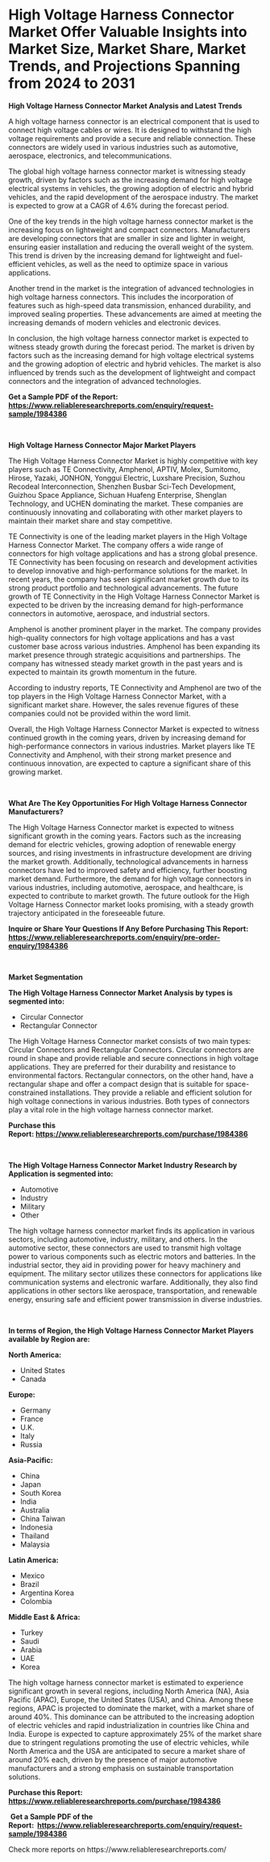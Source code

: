 <p><h1>High Voltage Harness Connector Market Offer Valuable Insights into Market Size, Market Share, Market Trends, and Projections Spanning from 2024 to 2031</h1></p><p><strong>High Voltage Harness Connector Market Analysis and Latest Trends</strong></p>
<p><p>A high voltage harness connector is an electrical component that is used to connect high voltage cables or wires. It is designed to withstand the high voltage requirements and provide a secure and reliable connection. These connectors are widely used in various industries such as automotive, aerospace, electronics, and telecommunications.</p><p>The global high voltage harness connector market is witnessing steady growth, driven by factors such as the increasing demand for high voltage electrical systems in vehicles, the growing adoption of electric and hybrid vehicles, and the rapid development of the aerospace industry. The market is expected to grow at a CAGR of 4.6% during the forecast period.</p><p>One of the key trends in the high voltage harness connector market is the increasing focus on lightweight and compact connectors. Manufacturers are developing connectors that are smaller in size and lighter in weight, ensuring easier installation and reducing the overall weight of the system. This trend is driven by the increasing demand for lightweight and fuel-efficient vehicles, as well as the need to optimize space in various applications.</p><p>Another trend in the market is the integration of advanced technologies in high voltage harness connectors. This includes the incorporation of features such as high-speed data transmission, enhanced durability, and improved sealing properties. These advancements are aimed at meeting the increasing demands of modern vehicles and electronic devices.</p><p>In conclusion, the high voltage harness connector market is expected to witness steady growth during the forecast period. The market is driven by factors such as the increasing demand for high voltage electrical systems and the growing adoption of electric and hybrid vehicles. The market is also influenced by trends such as the development of lightweight and compact connectors and the integration of advanced technologies.</p></p>
<p><strong>Get a Sample PDF of the Report:&nbsp; <a href="https://www.reliableresearchreports.com/enquiry/request-sample/1984386">https://www.reliableresearchreports.com/enquiry/request-sample/1984386</a></strong></p>
<p>&nbsp;</p>
<p><strong>High Voltage Harness Connector Major Market Players</strong></p>
<p><p>The High Voltage Harness Connector Market is highly competitive with key players such as TE Connectivity, Amphenol, APTIV, Molex, Sumitomo, Hirose, Yazaki, JONHON, Yonggui Electric, Luxshare Precision, Suzhou Recodeal Interconnection, Shenzhen Busbar Sci-Tech Development, Guizhou Space Appliance, Sichuan Huafeng Enterprise, Shenglan Technology, and UCHEN dominating the market. These companies are continuously innovating and collaborating with other market players to maintain their market share and stay competitive.</p><p>TE Connectivity is one of the leading market players in the High Voltage Harness Connector Market. The company offers a wide range of connectors for high voltage applications and has a strong global presence. TE Connectivity has been focusing on research and development activities to develop innovative and high-performance solutions for the market. In recent years, the company has seen significant market growth due to its strong product portfolio and technological advancements. The future growth of TE Connectivity in the High Voltage Harness Connector Market is expected to be driven by the increasing demand for high-performance connectors in automotive, aerospace, and industrial sectors.</p><p>Amphenol is another prominent player in the market. The company provides high-quality connectors for high voltage applications and has a vast customer base across various industries. Amphenol has been expanding its market presence through strategic acquisitions and partnerships. The company has witnessed steady market growth in the past years and is expected to maintain its growth momentum in the future.</p><p>According to industry reports, TE Connectivity and Amphenol are two of the top players in the High Voltage Harness Connector Market, with a significant market share. However, the sales revenue figures of these companies could not be provided within the word limit.</p><p>Overall, the High Voltage Harness Connector Market is expected to witness continued growth in the coming years, driven by increasing demand for high-performance connectors in various industries. Market players like TE Connectivity and Amphenol, with their strong market presence and continuous innovation, are expected to capture a significant share of this growing market.</p></p>
<p>&nbsp;</p>
<p><strong>What Are The Key Opportunities For High Voltage Harness Connector Manufacturers?</strong></p>
<p><p>The High Voltage Harness Connector market is expected to witness significant growth in the coming years. Factors such as the increasing demand for electric vehicles, growing adoption of renewable energy sources, and rising investments in infrastructure development are driving the market growth. Additionally, technological advancements in harness connectors have led to improved safety and efficiency, further boosting market demand. Furthermore, the demand for high voltage connectors in various industries, including automotive, aerospace, and healthcare, is expected to contribute to market growth. The future outlook for the High Voltage Harness Connector market looks promising, with a steady growth trajectory anticipated in the foreseeable future.</p></p>
<p><strong>Inquire or Share Your Questions If Any Before Purchasing This Report: <a href="https://www.reliableresearchreports.com/enquiry/pre-order-enquiry/1984386">https://www.reliableresearchreports.com/enquiry/pre-order-enquiry/1984386</a></strong></p>
<p>&nbsp;</p>
<p><strong>Market Segmentation</strong></p>
<p><strong>The High Voltage Harness Connector Market Analysis by types is segmented into:</strong></p>
<p><ul><li>Circular Connector</li><li>Rectangular Connector</li></ul></p>
<p><p>The High Voltage Harness Connector market consists of two main types: Circular Connectors and Rectangular Connectors. Circular connectors are round in shape and provide reliable and secure connections in high voltage applications. They are preferred for their durability and resistance to environmental factors. Rectangular connectors, on the other hand, have a rectangular shape and offer a compact design that is suitable for space-constrained installations. They provide a reliable and efficient solution for high voltage connections in various industries. Both types of connectors play a vital role in the high voltage harness connector market.</p></p>
<p><strong>Purchase this Report:&nbsp;<a href="https://www.reliableresearchreports.com/purchase/1984386">https://www.reliableresearchreports.com/purchase/1984386</a></strong></p>
<p>&nbsp;</p>
<p><strong>The High Voltage Harness Connector Market Industry Research by Application is segmented into:</strong></p>
<p><ul><li>Automotive</li><li>Industry</li><li>Military</li><li>Other</li></ul></p>
<p><p>The high voltage harness connector market finds its application in various sectors, including automotive, industry, military, and others. In the automotive sector, these connectors are used to transmit high voltage power to various components such as electric motors and batteries. In the industrial sector, they aid in providing power for heavy machinery and equipment. The military sector utilizes these connectors for applications like communication systems and electronic warfare. Additionally, they also find applications in other sectors like aerospace, transportation, and renewable energy, ensuring safe and efficient power transmission in diverse industries.</p></p>
<p>&nbsp;</p>
<p><strong>In terms of Region, the High Voltage Harness Connector Market Players available by Region are:</strong></p>
<p>
    <p> <strong> North America: </strong>
        <ul>
            <li>United States</li>
            <li>Canada</li>
        </ul>
        </p> 
    <p> <strong> Europe: </strong>
        <ul>
            <li>Germany</li>
            <li>France</li>
            <li>U.K.</li>
            <li>Italy</li>
            <li>Russia</li>
        </ul>
        </p> 
    <p> <strong> Asia-Pacific: </strong>
        <ul>
            <li>China</li>
            <li>Japan</li>
            <li>South Korea</li>
            <li>India</li>
            <li>Australia</li>
            <li>China Taiwan</li>
            <li>Indonesia</li>
            <li>Thailand</li>
            <li>Malaysia</li>
        </ul>
        </p> 
    <p> <strong> Latin America: </strong>
        <ul>
            <li>Mexico</li>
            <li>Brazil</li>
            <li>Argentina Korea</li>
            <li>Colombia</li>
        </ul>
        </p> 
    <p> <strong> Middle East & Africa: </strong>
        <ul>
            <li>Turkey</li>
            <li>Saudi</li>
            <li>Arabia</li>
            <li>UAE</li>
            <li>Korea</li>
        </ul>
    </p>
    </p>
<p><p>The high voltage harness connector market is estimated to experience significant growth in several regions, including North America (NA), Asia Pacific (APAC), Europe, the United States (USA), and China. Among these regions, APAC is projected to dominate the market, with a market share of around 40%. This dominance can be attributed to the increasing adoption of electric vehicles and rapid industrialization in countries like China and India. Europe is expected to capture approximately 25% of the market share due to stringent regulations promoting the use of electric vehicles, while North America and the USA are anticipated to secure a market share of around 20% each, driven by the presence of major automotive manufacturers and a strong emphasis on sustainable transportation solutions.</p></p>
<p><strong>Purchase this Report: <a href="https://www.reliableresearchreports.com/purchase/1984386">https://www.reliableresearchreports.com/purchase/1984386</a></strong></p>
<p>&nbsp;<strong>Get a Sample PDF of the Report:&nbsp;&nbsp;<a href="https://www.reliableresearchreports.com/enquiry/request-sample/1984386">https://www.reliableresearchreports.com/enquiry/request-sample/1984386</a></strong></p>
<p><strong></strong></p>
<p>Check more reports on https://www.reliableresearchreports.com/</p>